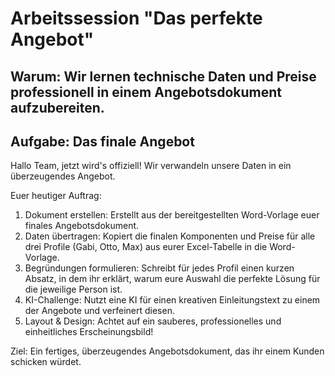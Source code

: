 # Arbeitssession "Das perfekte Angebot"

## Warum: Wir lernen technische Daten und Preise professionell in einem Angebotsdokument aufzubereiten.

## Aufgabe: Das finale Angebot

Hallo Team,
jetzt wird's offiziell! Wir verwandeln unsere Daten in ein überzeugendes Angebot.

Euer heutiger Auftrag:
1. Dokument erstellen: Erstellt aus der bereitgestellten Word-Vorlage euer finales Angebotsdokument.
2. Daten übertragen: Kopiert die finalen Komponenten und Preise für alle drei Profile (Gabi, Otto, Max) aus eurer Excel-Tabelle in die Word-Vorlage.
3. Begründungen formulieren: Schreibt für jedes Profil einen kurzen Absatz, in dem ihr erklärt, warum eure Auswahl die perfekte Lösung für die jeweilige Person ist.
4. KI-Challenge: Nutzt eine KI für einen kreativen Einleitungstext zu einem der Angebote und verfeinert diesen.
5. Layout & Design: Achtet auf ein sauberes, professionelles und einheitliches Erscheinungsbild!

Ziel: Ein fertiges, überzeugendes Angebotsdokument, das ihr einem Kunden schicken würdet. 

